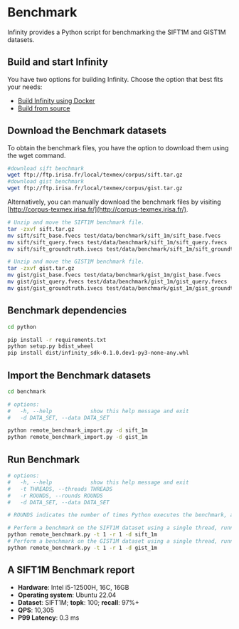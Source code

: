 # Benchmark

Infinity provides a Python script for benchmarking the SIFT1M and GIST1M datasets.

## Build and start Infinity

You have two options for building Infinity. Choose the option that best fits your needs:

- [Build Infinity using Docker](../README.md)
- [Build from source](./build_from_source.md)

## Download the Benchmark datasets

To obtain the benchmark files, you have the option to download them using the wget command.

```sh
#download sift benchmark
wget ftp://ftp.irisa.fr/local/texmex/corpus/sift.tar.gz
#download gist benchmark
wget ftp://ftp.irisa.fr/local/texmex/corpus/gist.tar.gz

```

Alternatively, you can manually download the benchmark files by visiting [http://corpus-texmex.irisa.fr/](http://corpus-texmex.irisa.fr/).

```sh
# Unzip and move the SIFT1M benchmark file.
tar -zxvf sift.tar.gz
mv sift/sift_base.fvecs test/data/benchmark/sift_1m/sift_base.fvecs
mv sift/sift_query.fvecs test/data/benchmark/sift_1m/sift_query.fvecs
mv sift/sift_groundtruth.ivecs test/data/benchmark/sift_1m/sift_groundtruth.ivecs

# Unzip and move the GIST1M benchmark file.
tar -zxvf gist.tar.gz
mv gist/gist_base.fvecs test/data/benchmark/gist_1m/gist_base.fvecs
mv gist/gist_query.fvecs test/data/benchmark/gist_1m/gist_query.fvecs
mv gist/gist_groundtruth.ivecs test/data/benchmark/gist_1m/gist_groundtruth.ivecs

```

## Benchmark dependencies

```sh
cd python

pip install -r requirements.txt
python setup.py bdist_wheel
pip install dist/infinity_sdk-0.1.0.dev1-py3-none-any.whl
```

## Import the Benchmark datasets

```sh
cd benchmark

# options:
#   -h, --help            show this help message and exit
#   -d DATA_SET, --data DATA_SET

python remote_benchmark_import.py -d sift_1m
python remote_benchmark_import.py -d gist_1m
```

## Run Benchmark

```sh
# options:
#   -h, --help            show this help message and exit
#   -t THREADS, --threads THREADS
#   -r ROUNDS, --rounds ROUNDS
#   -d DATA_SET, --data DATA_SET

# ROUNDS indicates the number of times Python executes the benchmark, and the result represents the average duration for each run.

# Perform a benchmark on the SIFT1M dataset using a single thread, running it only once.
python remote_benchmark.py -t 1 -r 1 -d sift_1m
# Perform a benchmark on the GIST1M dataset using a single thread, running it only once.
python remote_benchmark.py -t 1 -r 1 -d gist_1m
```
## A SIFT1M Benchmark report

- **Hardware**: Intel i5-12500H, 16C, 16GB
- **Operating system**: Ubuntu 22.04
- **Dataset**: SIFT1M; **topk**: 100; **recall**: 97%+
- **QPS**: 10,305
- **P99 Latency**: 0.3 ms